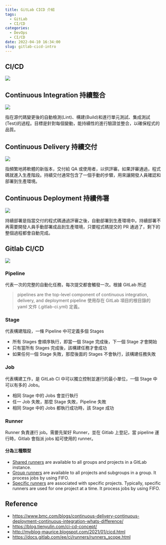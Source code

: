 ```yaml
---
title: GitLab CICD 介紹
tags:
  - GitLab
  - CI/CD
categories:
  - DevOps
  - CI/CD
date: 2022-04-10 16:34:00
slug: gitlab-cicd-intro
---
```

## CI/CD

![](https://imgur.com/g4KAXij.png)


<!--more-->

## Continuous Integration 持續整合

![](https://imgur.com/rlvl3CZ.png)

指在源代碼變更後的自動檢測(Lint)、構建(Build)和進行單元測試、集成測試(Test)的過程。目標是針對每個變動，能持續性的進行驗證並整合，以確保程式的品質。

## Continuous Delivery 持續交付
![](https://imgur.com/1CAGTMQ.png)

指頻繁地將軟體的新版本，交付給 QA 或使用者，以供評審。如果評審通過，程式碼就進入生產階段。持續交付通常包含了一個手動的步驟，用來讓開發人員確認和部署到生產環境。

## Continuous Deployment 持續佈署

![](https://imgur.com/wd8EhpU.png)

持續部署是指當交付的程式碼通過評審之後，自動部署到生產環境中。持續部署不再需要開發人員手動部署成品到生產環境，只要程式碼提交的 PR 通過了，剩下的整個過程都會自動完成。


## Gitlab CI/CD

![](https://imgur.com/vLgm5hv.png)

### Pipeline
代表一次的完整的自動化任務，每次提交都會觸發一次。根據 GitLab 所述
> pipelines are the top-level component of continuous integration, delivery, and deployment
pipeline 使用存在 GitLab 項目的根目錄的 yaml 文件 (.gitlab-ci.yml) 定義。
### Stage
代表構建階段，一條 Pipeline 中可定義多個 Stages
- 所有 Stages 會順序執行，即當一個 Stage 完成後，下一個 Stage 才會開始
- 只有當所有 Stages 完成後，該構建任務才會成功
- 如果任何一個 Stage 失敗，那麼後面的 Stages 不會執行，該構建任務失敗
### Job
代表構建工作，是 GitLab CI 中可以獨立控制並運行的最小單位，一個 Stage 中可以有多的 Jobs。
- 相同 Stage 中的 Jobs 會並行執行
- 任一 Job 失敗，那麼 Stage 失敗，Pipeline 失敗
- 相同 Stage 中的 Jobs 都執行成功時，該 Stage 成功
### Runner
Runner 負責運行 job。需要先架好 Runner，並在 Gitlab 上登記，當 pipeline 運行時，Gitlab 會指派 jobs 給可使用的 runner。
#### 分為三種類型
- [Shared runners](https://docs.gitlab.com/ee/ci/runners/runners_scope.html#shared-runners) are available to all groups and projects in a GitLab instance.
- [Group runners](https://docs.gitlab.com/ee/ci/runners/runners_scope.html#group-runners) are available to all projects and subgroups in a group. It process jobs by using FIFO.
- [Specific runners](https://docs.gitlab.com/ee/ci/runners/runners_scope.html#specific-runners) are associated with specific projects. Typically, specific runners are used for one project at a time. It process jobs by using FIFO.

## Reference
- https://www.bmc.com/blogs/continuous-delivery-continuous-deployment-continuous-integration-whats-difference/
- https://blog.tienyulin.com/ci-cd-concept/
- http://myblog-maurice.blogspot.com/2021/01/cicd.html
- https://docs.gitlab.com/ee/ci/runners/runners_scope.html